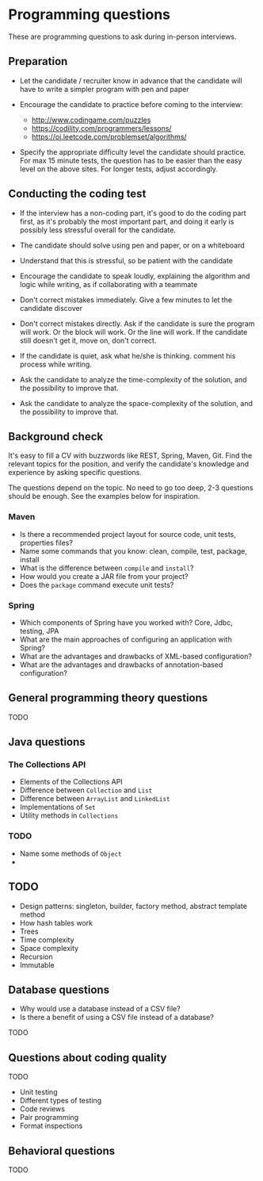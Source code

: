 Programming questions
=====================

These are programming questions to ask during in-person interviews.

Preparation
-----------

- Let the candidate / recruiter know in advance that the candidate
  will have to write a simpler program with pen and paper

- Encourage the candidate to practice before coming to the interview:

  + http://www.codingame.com/puzzles
  + https://codility.com/programmers/lessons/
  + https://oj.leetcode.com/problemset/algorithms/

- Specify the appropriate difficulty level the candidate should practice.
  For max 15 minute tests, the question has to be easier than the
  easy level on the above sites.
  For longer tests, adjust accordingly.

Conducting the coding test
--------------------------

- If the interview has a non-coding part, it's good to do the coding
  part first, as it's probably the most important part, and doing it
  early is possibly less stressful overall for the candidate.

- The candidate should solve using pen and paper, or on a whiteboard

- Understand that this is stressful, so be patient with the candidate

- Encourage the candidate to speak loudly, explaining the algorithm
  and logic while writing, as if collaborating with a teammate

- Don't correct mistakes immediately. Give a few minutes to let the
  candidate discover

- Don't correct mistakes directly. Ask if the candidate is sure the
  program will work. Or the block will work. Or the line will work.
  If the candidate still doesn't get it, move on, don't correct.

- If the candidate is quiet, ask what he/she is thinking.
  comment his process while writing.

- Ask the candidate to analyze the time-complexity of the solution,
  and the possibility to improve that.

- Ask the candidate to analyze the space-complexity of the solution,
  and the possibility to improve that.

Background check
----------------

It's easy to fill a CV with buzzwords like REST, Spring, Maven, Git.
Find the relevant topics for the position, and verify the candidate's
knowledge and experience by asking specific questions.

The questions depend on the topic. No need to go too deep, 2-3 questions
should be enough. See the examples below for inspiration.

### Maven

- Is there a recommended project layout for source code, unit tests, properties files?
- Name some commands that you know: clean, compile, test, package, install
- What is the difference between `compile` and `install`?
- How would you create a JAR file from your project?
- Does the `package` command execute unit tests?

### Spring

- Which components of Spring have you worked with? Core, Jdbc, testing, JPA
- What are the main approaches of configuring an application with Spring?
- What are the advantages and drawbacks of XML-based configuration?
- What are the advantages and drawbacks of annotation-based configuration?

General programming theory questions
------------------------------------

TODO

Java questions
--------------

### The Collections API

- Elements of the Collections API
- Difference between `Collection` and `List`
- Difference between `ArrayList` and `LinkedList`
- Implementations of `Set`
- Utility methods in `Collections`

### TODO

- Name some methods of `Object`
- 

TODO
----

- Design patterns: singleton, builder, factory method, abstract template method
- How hash tables work
- Trees
- Time complexity
- Space complexity
- Recursion
- Immutable

Database questions
------------------

- Why would use a database instead of a CSV file?
- Is there a benefit of using a CSV file instead of a database?

TODO

Questions about coding quality
------------------------------

TODO

- Unit testing
- Different types of testing
- Code reviews
- Pair programming
- Format inspections

Behavioral questions
--------------------

TODO
